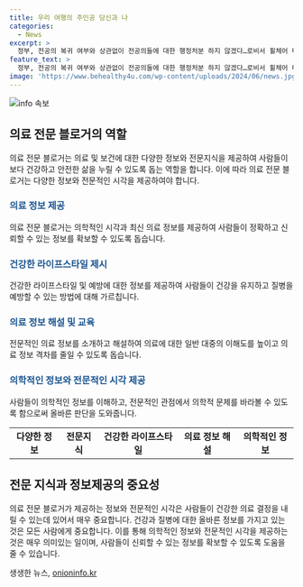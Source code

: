 ```yaml
---
title: 우리 여행의 주인공 당신과 나
categories:
  - News
excerpt: >
  정부, 전공의 복귀 여부와 상관없이 전공의들에 대한 행정처분 하지 않겠다…로비서 휠체어 타는 환자의 이목 집중 (출처: 뉴스1)
feature_text: >
  정부, 전공의 복귀 여부와 상관없이 전공의들에 대한 행정처분 하지 않겠다…로비서 휠체어 타는 환자의 이목 집중 (출처: 뉴스1)
image: 'https://www.behealthy4u.com/wp-content/uploads/2024/06/news.jpg'
---
```


<p><img src="https://www.behealthy4u.com/wp-content/uploads/2024/06/news.jpg" alt="info 속보" /></p>

<h2 data-ke-size="size26">의료 전문 블로거의 역할</h2>

<p data-ke-size="size16">의료 전문 블로거는 의료 및 보건에 대한 다양한 정보와 전문지식을 제공하여 사람들이 보다 건강하고 안전한 삶을 누릴 수 있도록 돕는 역할을 합니다. 이에 따라 의료 전문 블로거는 다양한 정보와 전문적인 시각을 제공하여야 합니다. </p>

<h3><b><span style="color: #1a5490;">의료 정보 제공</span></b></h3>

<p data-ke-size="size16">의료 전문 블로거는 의학적인 시각과 최신 의료 정보를 제공하여 사람들이 정확하고 신뢰할 수 있는 정보를 확보할 수 있도록 돕습니다.</p>

<h3><b><span style="color: #1a5490;">건강한 라이프스타일 제시</span></b></h3>

<p data-ke-size="size16">건강한 라이프스타일 및 예방에 대한 정보를 제공하여 사람들이 건강을 유지하고 질병을 예방할 수 있는 방법에 대해 가르칩니다.</p>

<h3><b><span style="color: #1a5490;">의료 정보 해설 및 교육</span></b></h3>

<p data-ke-size="size16">전문적인 의료 정보를 소개하고 해설하여 의료에 대한 일반 대중의 이해도를 높이고 의료 정보 격차를 줄일 수 있도록 돕습니다.</p>

<h3><b><span style="color: #1a5490;">의학적인 정보와 전문적인 시각 제공</span></b></h3>

<p data-ke-size="size16">사람들이 의학적인 정보를 이해하고, 전문적인 관점에서 의학적 문제를 바라볼 수 있도록 함으로써 올바른 판단을 도와줍니다.</p>

<table>
    <tbody>
        <tr>
            <td style="text-align: center; height: 17px;"><b>다양한 정보</b></td>
            <td style="text-align: center; height: 17px;"><b>전문지식</b></td>
            <td style="text-align: center; height: 17px;"><b>건강한 라이프스타일</b></td>
            <td style="text-align: center; height: 17px;"><b>의료 정보 해설</b></td>
            <td style="text-align: center; height: 17px;"><b>의학적인 정보</b></td>
        </tr>
    </tbody>
</table>

<h2 data-ke-size="size26">전문 지식과 정보제공의 중요성</h2>

<p data-ke-size="size16">의료 전문 블로거가 제공하는 정보와 전문적인 시각은 사람들이 건강한 의료 결정을 내릴 수 있는데 있어서 매우 중요합니다. 건강과 질병에 대한 올바른 정보를 가지고 있는 것은 모든 사람에게 중요합니다. 이를 통해 의학적인 정보와 전문적인 시각을 제공하는 것은 매우 의미있는 일이며, 사람들이 신뢰할 수 있는 정보를 확보할 수 있도록 도움을 줄 수 있습니다.</p>
생생한 뉴스, <a href="https://onioninfo.kr" rel="dofollow">onioninfo.kr</a>


